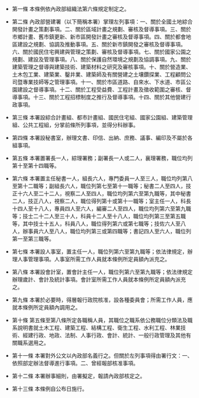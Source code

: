 * 第一條 本條例依內政部組織法第六條規定制定之。

* 第二條 內政部營建署（以下簡稱本署）掌理左列事項：一、關於全國土地綜合開發計畫之策劃事項。二、關於區域計畫之規劃、審核及督導事項。三、關於市鄉計畫、舊市鎮更新、新市區開發計畫之審核及督導事項。四、關於都會地區建設之規劃、協調及推動事項。五、關於新市鎮開發之審核及督導事項。六、關於國民住宅興建與管理之策劃、審核及督導事項。七、關於國家公園之規劃、建設及管理事項。八、關於保護自然環境之規劃及協調事項。九、關於建築管理之督導與建築技術、建築材料之研究及審核事項。十、關於營造業、土木包工業、建築業、鑿井業、建築師及有關營建之土壤鑽探業、工程顧問公司暨專業技師等之管理事項。十一、關於市區道路、自來水、下水道、市區公園建設之督導事項。十二、關於工程受益費、工程計畫及徵收範圍之審核、督導事項。十三、關於工程招標制度之推行及督導事項。十四、關於其他營建行政事項。

* 第三條 本署設綜合計畫組、都市計畫組、國民住宅組、國家公園組、建築管理組、公共工程組，分掌前條所列事項，並得分科辦事。

* 第四條 本署設秘書室，辦理文書、印信、出納、庶務、議事、編印及不屬於各組事項。

* 第五條 本署置署長一人，綜理署務；副署長一人或二人，襄理署務，職位均列第十至第十四職等。

* 第六條 本署置主任秘書一人，組長六人，專門委員一人至三人，職位均列第八至第十二職等；副組長六人，職位列第七至第十一職等；秘書二人至四人，技正十六人至二十二人，視察二人至四人，職位均列第六至第九職等，其中秘書二人，技正八人，視察二人，職位得列第十或第十一職等；室主任一人，科長十四人至十八人，專員四人至六人，編審二人至四人，職位均列第六至第九職等；技士二十二人至三十人，科員十二人至十八人，職位均列第三至第五職等，其中技士十五人，科員八人，職位得列第六或第七職等；技佐六人至八人，辦事員六人至八人，職位均列第三或第四職等；書記四人至六人，職位列第一至第三職等。

* 第七條 本署設人事室，置主任一人，職位列第六至第九職等；依法律規定，辦理人事管理事項。人事室所需工作人員就本條例所定員額內派充之。

* 第八條 本署設會計室，置會計主任一人，職位列第六至第九職等；依法律規定辦理歲計、會計及統計事項。會計室所需工作人員就本條例所定員額內派充之。

* 第九條 本署於必要時，得層報行政院核准，設各種委員會；所需工作人員，應就本條例所定員額內調用之。

* 第十條 第五條至第八條所定各職稱人員，其職位之職系依公務職位分類法及職系說明書就土木工程、建築工程、結構工程、衛生工程、水利工程、林業技術、經建行政、地政、法制、人事行政、會計、統計、一般行政管理及其他有關職系選用之。

* 第十一條 本署對外公文以內政部名義行之。但關於左列事項得由署行文：一、依照部定辦法督導進行事項。二、曾經報部核准事項。

* 第十二條 本署辦事細則，由署擬定，報請內政部核定之。

* 第十三條 本條例自公布日施行。

